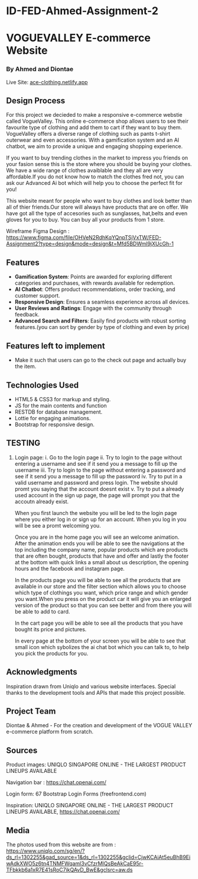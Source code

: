 # ID-FED-Ahmed-Assignment-2

# VOGUEVALLEY E-commerce Website

### By Ahmed and Diontae

Live Site: [ace-clothing.netlify.app](https://ace-clothing.netlify.app)

## Design Process

For this project we decieded to make a responsive e-commerce webstie called VogueValley. This online e-commerce shop allows users to see their favourite type of clothing and add them to cart if they want to buy them. VogueValley offers a diverse range of clothing such as pants t-shirt outerwear and even accessories. With a gamification system and an AI chatbot, we aim to provide a unique and engaging shopping experience.

If you want to buy trending clothes in the market to impress you friends on your fasion sense this is the store where you should be buying your clothes. We have a wide range of clothes avaiblable and they all are very affordable.If you do not know how to match the clothes fred not, you can ask our Advanced Ai bot which will help you to choose the perfect fit for you!

This website meant for people who want to buy clothes and look better than all of thier friends.Our store will always have products that are on offer. We have got all the type of accesories such as sunglasses, hat,belts and even gloves for you to buy. You can buy all your products from 1 store.

Wireframe Figma Design : https://www.figma.com/file/OHVeN2RdhKqYQnpTSjVxTW/FED-Assignment2?type=design&mode=design&t=Mfd5BDWml9jXUcGh-1

## Features

- **Gamification System**: Points are awarded for exploring different categories and purchases, with rewards available for redemption.
- **AI Chatbot**: Offers product recommendations, order tracking, and customer support.
- **Responsive Design**: Ensures a seamless experience across all devices.
- **User Reviews and Ratings**: Engage with the community through feedback.
- **Advanced Search and Filters**: Easily find products with robust sorting features.(you can sort by gender by type of clothing and even by price)

## Features left to implement

- Make it such that users can go to the check out page and actually buy the item.

## Technologies Used

- HTML5 & CSS3 for markup and styling.
- JS for the main contents and function
- RESTDB for database management.
- Lottie for engaging animations.
- Bootstrap for responsive design.

## TESTING

1.  Login page:
    i. Go to the login page
    ii. Try to login to the page without entering a username and see if it send you a message to fill up the username
    iii. Try to login to the page without entering a password and see if it send you a message to fill up the password
    iv. Try to put in a valid username and password and press login. The website should promt you saying that the account doesnt exist
    v. Try to put a already used account in the sign up page, the page will prompt you that the accoutn already exist.

    When you first launch the website you will be led to the login page where you either log in or sign up for an account. When you log in you will be see a promt welcoming you.

    Once you are in the home page you will see an welcome animation. After the animation ends you will be able to see the navigations at the top including the company name, popular products which are products that are often bought, products that have and offer and lastly the footer at the bottom with quick links a small about us description, the opening hours and the facebook and instagram page.

    In the products page you will be able to see all the products that are available in our store and the filter section which allows you to choose which type of clothings you want, which price range and which gender you want.When you press on the product car it will give you an enlarged version of the product so that you can see better and from there you will be able to add to card.

    In the cart page you will be able to see all the products that you have bought its price and pictures.

    In every page at the bottom of your screen you will be able to see that small icon which sybolizes the ai chat bot which you can talk to, to help you pick the products for you.

## Acknowledgments

Inspiration drawn from Uniqlo and various website interfaces. Special thanks to the development tools and APIs that made this project possible.

## Project Team

Diontae & Ahmed - For the creation and development of the VOGUE VALLEY e-commerce platform from scratch.

## Sources

Product images: UNIQLO SINGAPORE ONLINE - THE LARGEST PRODUCT LINEUPS AVAILABLE

Navigation bar : https://chat.openai.com/

Login form: 67 Bootstrap Login Forms (freefrontend.com)

Inspiration: UNIQLO SINGAPORE ONLINE - THE LARGEST PRODUCT LINEUPS AVAILABLE, https://chat.openai.com/

## Media

The photos used from this website are from : https://www.uniqlo.com/sg/en/?ds_rl=1302255&gad_source=1&ds_rl=1302255&gclid=CjwKCAiAt5euBhB9EiwAdkXWO5z6tn4TNMFWqaml3vCfzrMIQsBeAkCaE95r-TFbkkb6a1xR7E41sRoC7ikQAvD_BwE&gclsrc=aw.ds
